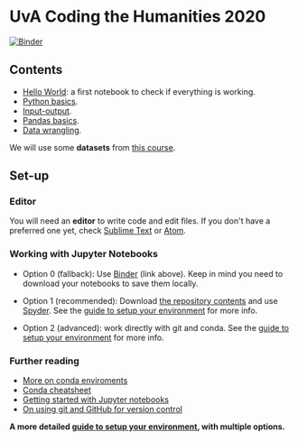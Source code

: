 # UvA Coding the Humanities 2020

[![Binder](https://mybinder.org/badge_logo.svg)](https://mybinder.org/v2/gh/Giovanni1085/UvA_CDH_2020/master)

## Contents

* [Hello World](notebooks/0_HelloWorld.ipynb): a first notebook to check if everything is working.
* [Python basics](notebooks/1_Basics.ipynb).
* [Input-output](notebooks/2_InputOutput.ipynb).
* [Pandas basics](notebooks/3_PandasBasics.ipynb).
* [Data wrangling](notebooks/4_DataWrangling.ipynb).

We will use some **datasets** from [this course](https://github.com/mromanello/ADA-DHOxSS/tree/master/data).

## Set-up

### Editor

You will need an **editor** to write code and edit files. If you don't have a preferred one yet, check [Sublime Text](https://www.sublimetext.com/) or [Atom](https://atom.io/).

### Working with Jupyter Notebooks

* Option 0 (fallback): Use [Binder](https://mybinder.org) (link above). Keep in mind you need to download your notebooks to save them locally.

* Option 1 (recommended): Download [the repository contents](https://github.com/Giovanni1085/UvA_CDH_2020) and use [Spyder](https://www.spyder-ide.org/). See the [guide to setup your environment](setup.md) for more info.

* Option 2 (advanced): work directly with git and conda. See the [guide to setup your environment](setup.md) for more info.

### Further reading

* [More on conda enviroments](https://docs.conda.io/projects/conda/en/latest/user-guide/tasks/manage-environments.html)
* [Conda cheatsheet](https://docs.conda.io/projects/conda/en/4.6.0/_downloads/52a95608c49671267e40c689e0bc00ca/conda-cheatsheet.pdf)
* [Getting started with Jupyter notebooks](https://medium.com/codingthesmartway-com-blog/getting-started-with-jupyter-notebook-for-python-4e7082bd5d46)
* [On using git and GitHub for version control](https://alan-turing-institute.github.io/rsd-engineeringcourse/ch02git)

**A more detailed [guide to setup your environment](setup.md), with multiple options.**
